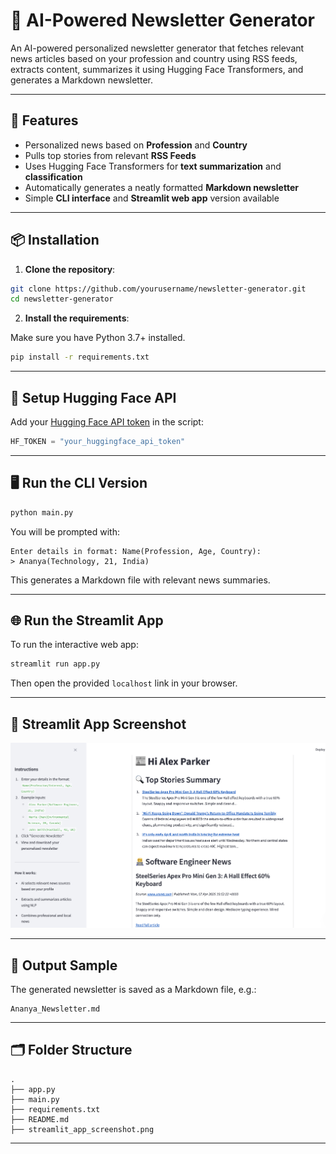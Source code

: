 
# 📰 AI-Powered Newsletter Generator

An AI-powered personalized newsletter generator that fetches relevant news articles based on your profession and country using RSS feeds, extracts content, summarizes it using Hugging Face Transformers, and generates a Markdown newsletter.

---

## 🚀 Features

- Personalized news based on **Profession** and **Country**
- Pulls top stories from relevant **RSS Feeds**
- Uses Hugging Face Transformers for **text summarization** and **classification**
- Automatically generates a neatly formatted **Markdown newsletter**
- Simple **CLI interface** and **Streamlit web app** version available

---

## 📦 Installation

1. **Clone the repository**:

```bash
git clone https://github.com/yourusername/newsletter-generator.git
cd newsletter-generator
```

2. **Install the requirements**:

Make sure you have Python 3.7+ installed.

```bash
pip install -r requirements.txt
```

---

## 🧠 Setup Hugging Face API

Add your [Hugging Face API token](https://huggingface.co/settings/tokens) in the script:

```python
HF_TOKEN = "your_huggingface_api_token"
```

---

## 🖥️ Run the CLI Version

```bash
python main.py
```

You will be prompted with:

```
Enter details in format: Name(Profession, Age, Country):
> Ananya(Technology, 21, India)
```

This generates a Markdown file with relevant news summaries.

---

## 🌐 Run the Streamlit App

To run the interactive web app:

```bash
streamlit run app.py
```

Then open the provided `localhost` link in your browser.

---

## 📸 Streamlit App Screenshot

![Streamlit Screenshot](streamlit_app_screenshot.png)

---

## 📁 Output Sample

The generated newsletter is saved as a Markdown file, e.g.:

```
Ananya_Newsletter.md
```

---

## 🗂️ Folder Structure

```
.
├── app.py
├── main.py
├── requirements.txt
├── README.md
├── streamlit_app_screenshot.png
```

---

